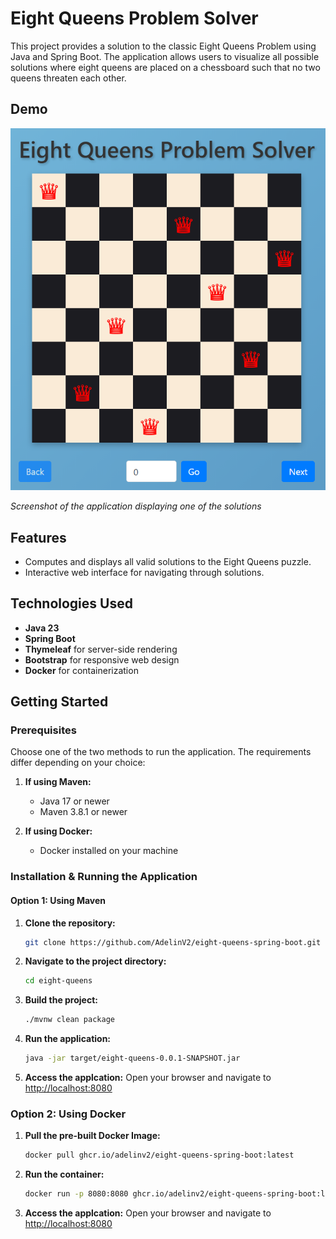 # Eight Queens Problem Solver

This project provides a solution to the classic Eight Queens Problem using Java and Spring Boot. The application allows users to visualize all possible solutions where eight queens are placed on a chessboard such that no two queens threaten each other.

## Demo

![Eight Queens Demo](assets/Solution.png) 

*Screenshot of the application displaying one of the solutions*

## Features

- Computes and displays all valid solutions to the Eight Queens puzzle.
- Interactive web interface for navigating through solutions.
  
## Technologies Used

- **Java 23**
- **Spring Boot**
- **Thymeleaf** for server-side rendering
- **Bootstrap** for responsive web design
- **Docker** for containerization

## Getting Started

### Prerequisites

Choose one of the two methods to run the application. The requirements differ depending on your choice:

1. **If using Maven:**
   - Java 17 or newer
   - Maven 3.8.1 or newer

2. **If using Docker:**
   - Docker installed on your machine

### Installation & Running the Application

#### Option 1: Using Maven

1. **Clone the repository:**
   ```bash
   git clone https://github.com/AdelinV2/eight-queens-spring-boot.git
   ```
2. **Navigate to the project directory:**
   ```bash
   cd eight-queens
   ```
3. **Build the project:**
   ```bash
   ./mvnw clean package
   ```
4. **Run the application:**
   ```bash
   java -jar target/eight-queens-0.0.1-SNAPSHOT.jar
   ```
5. **Access the applcation:**
   Open your browser and navigate to [http://localhost:8080](http://localhost:8080)

### Option 2: Using Docker

1. **Pull the pre-built Docker Image:**
   ```bash
   docker pull ghcr.io/adelinv2/eight-queens-spring-boot:latest
   ```
2. **Run the container:**
   ```bash
   docker run -p 8080:8080 ghcr.io/adelinv2/eight-queens-spring-boot:latest
3. **Access the applcation:**
   Open your browser and navigate to [http://localhost:8080](http://localhost:8080)

